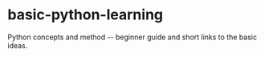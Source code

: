 # basic-python-learning
Python concepts and method -- beginner guide and short links to the basic ideas.
